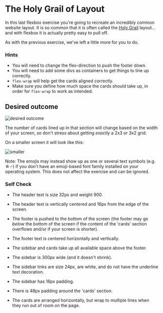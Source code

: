 # The Holy Grail of Layout

In this last flexbox exercise you're going to recreate an incredibly common website layout. It is so common that it is often called the [Holy Grail](https://www.google.com/search?q=holy+grail+layout&tbm=isch&sclient=img) layout... and with flexbox it is actually pretty easy to pull off.

As with the previous exercise, we've left a little more for you to do.

### Hints
- You will need to change the flex-direction to push the footer down.
- You will need to add some divs as containers to get things to line up correctly.
- `flex-wrap` will help get the cards aligned correctly.
-  Make sure you define how much space the cards should take up, in order for `flex-wrap` to work as intended.

## Desired outcome

![desired outcome](./desired-outcome.png)

The number of cards lined up in that section will change based on the width of your screen, so don't stress about getting _exactly_ a 2x3 or 3x2 grid.

On a smaller screen it will look like this:

![smaller](./desired-outcome-smaller.png)

Note: The emojis may instead show up as one or several text symbols (e.g. &#9734;&#9794;) if you don't have an emoji-based font family installed on your operating system. This does not affect the exercise and can be ignored.

### Self Check
- The header text is size 32px and weight 900.

- The header text is vertically centered and 16px from the edge of the screen.

- The footer is pushed to the bottom of the screen (the footer may go _below_ the bottom of the screen if the content of the 'cards' section overflows and/or if your screen is shorter).

- The footer text is centered horizontally and vertically.

- The sidebar and cards take up all available space above the footer.

- The sidebar is 300px wide (and it doesn't shrink).

- The sidebar links are size 24px, are white, and do not have the underline text decoration.

- The sidebar has 16px padding.

- There is 48px padding around the 'cards' section.

- The cards are arranged horizontally, but wrap to multiple lines when they run out of room on the page.
